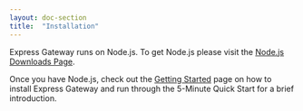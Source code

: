 ```yaml
---
layout: doc-section
title:  "Installation"
---
```

Express Gateway runs on Node.js. To get Node.js please visit the [Node.js Downloads Page](https://nodejs.org/en/download/).

Once you have Node.js, check out the [Getting Started](/getting-started) page on how to install Express Gateway and run through the 5-Minute Quick Start for a brief introduction.
